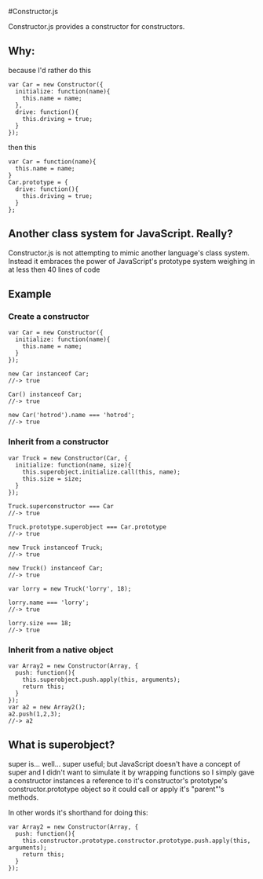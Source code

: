 #Constructor.js

Constructor.js provides a constructor for constructors. 


## Why:

because I'd rather do this

    var Car = new Constructor({
      initialize: function(name){
        this.name = name;
      },
      drive: function(){
        this.driving = true;
      }
    });

then this

    var Car = function(name){
      this.name = name;
    }
    Car.prototype = {
      drive: function(){
        this.driving = true;
      }
    };
    

## Another class system for JavaScript. Really?

Constructor.js is not attempting to mimic another language's class system. Instead it embraces the power of JavaScript's prototype system weighing in at
less then 40 lines of code

## Example

### Create a constructor

    var Car = new Constructor({
      initialize: function(name){
        this.name = name;
      }
    });

    new Car instanceof Car;
    //-> true

    Car() instanceof Car;
    //-> true

    new Car('hotrod').name === 'hotrod';
    //-> true

### Inherit from a constructor

    var Truck = new Constructor(Car, {
      initialize: function(name, size){
        this.superobject.initialize.call(this, name);
        this.size = size;
      }
    });

    Truck.superconstructor === Car
    //-> true
    
    Truck.prototype.superobject === Car.prototype
    //-> true

    new Truck instanceof Truck;
    //-> true

    new Truck() instanceof Car;
    //-> true

    var lorry = new Truck('lorry', 18);

    lorry.name === 'lorry';
    //-> true

    lorry.size === 18;
    //-> true

### Inherit from a native object

    var Array2 = new Constructor(Array, {
      push: function(){
        this.superobject.push.apply(this, arguments);
        return this;
      }
    });
    var a2 = new Array2();
    a2.push(1,2,3);
    //-> a2

## What is superobject?

super is... well... super useful; but JavaScript doesn't have a concept of super and I didn't want to simulate it by wrapping functions
so I simply gave a constructor instances a reference to it's constructor's prototype's constructor.prototype object so it could call or apply
it's "parent"'s methods. 

In other words it's shorthand for doing this:

    var Array2 = new Constructor(Array, {
      push: function(){
        this.constructor.prototype.constructor.prototype.push.apply(this, arguments);
        return this;
      }
    });